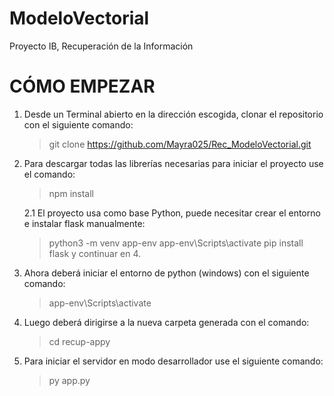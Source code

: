 # ModeloVectorial
 Proyecto IB, Recuperación de la Información

# CÓMO EMPEZAR
1. Desde un Terminal abierto en la dirección escogida, clonar el repositorio con el siguiente comando:
   > git clone https://github.com/Mayra025/Rec_ModeloVectorial.git

2. Para descargar todas las librerías necesarias para iniciar el proyecto use el comando:
   > npm install
   
   2.1 El proyecto usa como base Python, puede necesitar crear el entorno e instalar flask manualmente:
      > python3 -m venv app-env
      > app-env\Scripts\activate
      > pip install flask
      y continuar en 4.

3. Ahora deberá iniciar el entorno de python (windows) con el siguiente comando:
   > app-env\Scripts\activate

4. Luego deberá dirigirse a la nueva carpeta generada con el comando:
   > cd recup-appy

5. Para iniciar el servidor en modo desarrollador use el siguiente comando:
   > py app.py
